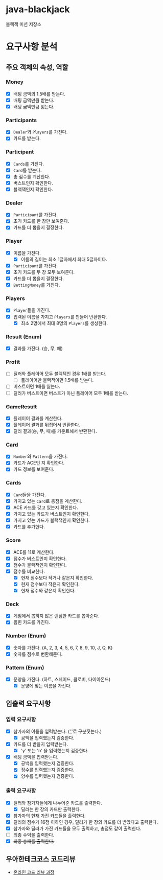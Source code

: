 # java-blackjack

블랙잭 미션 저장소

# 요구사항 분석
## 주요 객체의 속성, 역할

### Money
- [x] 배팅 금액의 1.5배를 받는다.
- [x] 배팅 금액만큼 받는다.
- [x] 배팅 금액만큼 잃는다.

### Participants
- [x] `Dealer`와 `Players`를 가진다.
- [x] 카드를 받는다.

### Participant
- [x] `Cards`를 가진다.
- [x] `Card`를 받는다.
- [x] 총 점수를 계산한다.
- [x] 버스트인지 확인한다.
- [x] 블랙잭인지 확인한다.

### Dealer
- [x] `Participant`를 가진다.
- [x] 초기 카드를 한 장만 보여준다.
- [x] 카드를 더 뽑을지 결정한다.

### Player
- [x] 이름을 가진다.
  - [x] 이름의 길이는 최소 1글자에서 최대 5글자이다.
- [x] `Participant`를 가진다.
- [x] 초기 카드를 두 장 모두 보여준다.
- [x] 카드를 더 뽑을지 결정한다.
- [x] `BettingMoney`를 가진다.

### Players
- [x] `Player`들을 가진다.
- [x] 입력된 이름을 가지고 `Players`를 만들어 반환한다.
  - [x] 최소 2명에서 최대 8명의 `Players`를 생성한다.

### Result (Enum)
- [x] 결과를 가진다. (승, 무, 패)

### Profit
- [ ] 딜러와 플레이어 모두 블랙잭인 경우 1배를 받는다.
  - [ ] 플레이어만 블랙잭이면 1.5배를 받는다.
- [ ] 버스트이면 1배를 잃는다.
- [ ] 딜러가 버스트이면 버스트가 아닌 플레이어 모두 1배를 받는다.

### ~~GameResult~~
- [x] 플레이어 결과를 계산한다.
- [x] 플레이어 결과를 뒤집어서 반환한다.
- [x] 딜러 결과(승, 무, 패)를 카운트해서 반환한다.

### Card
- [x] `Number`와 `Pattern`을 가진다.
- [x] 카드가 ACE인 지 확인한다.
- [x] 카드 정보를 보여준다.

### Cards
- [x] `Card`들을 가진다.
- [x] 가지고 있는 `Card`로 총점을 계산한다.
- [x] ACE 카드를 갖고 있는지 확인한다.
- [x] 가지고 있는 카드가 버스트인지 확인한다.
- [x] 가지고 있는 카드가 블랙잭인지 확인한다.
- [x] 카드를 추가한다.

### Score
- [x] ACE를 11로 계산한다.
- [x] 점수가 버스트인지 확인한다.
- [x] 점수가 블랙잭인지 확인한다.
- [x] 점수를 비교한다.
  - [x] 현재 점수보다 작거나 같은지 확인한다.
  - [x] 현재 점수보다 작은지 확인한다.
  - [x] 현재 점수와 같은지 확인한다. 

### Deck
- [x] 게임에서 뽑히지 않은 랜덤한 카드를 뽑아준다.
- [x] 뽑힌 카드를 가진다.

### Number (Enum)
- [x] 숫자를 가진다. (A, 2, 3, 4, 5, 6, 7, 8, 9, 10, J, Q, K)
- [x] 숫자를 점수로 변환해준다.

### Pattern (Enum)
- [x] 문양을 가진다. (하트, 스페이드, 클로버, 다이아몬드)
  - [x] 문양에 맞는 이름을 가진다.

## 입출력 요구사항
### 입력 요구사항
- [x] 참가자의 이름을 입력받는다. (','로 구분짓는다.)
  - [x] 공백을 입력했는지 검증한다.
- [x] 카드를 더 받을지 입력받는다.
  - [x] 'y' 또는 'n' 을 입력했는지 검증한다.
- [x] 배팅 금액을 입력받는다.
  - [x] 공백을 입력했는지 검증한다.
  - [x] 정수를 입력했는지 검증한다.
  - [x] 양수를 입력했는지 검증한다.

### 출력 요구사항
- [x] 딜러와 참가자들에게 나누어준 카드를 출력한다.
  - [x] 딜러는 한 장의 카드만 출력한다.
- [x] 참가자의 현재 가진 카드들을 출력한다.
- [x] 딜러의 점수가 16점 이하인 경우, 딜러가 한 장의 카드를 더 받았다고 출력한다.
- [x] 참가자와 딜러가 가진 카드들을 모두 출력하고, 총점도 같이 출력한다.
- [ ] 최종 수익을 출력한다. 
- [x] ~~최종 승패를 출력한다.~~

## 우아한테크코스 코드리뷰

- [온라인 코드 리뷰 과정](https://github.com/woowacourse/woowacourse-docs/blob/master/maincourse/README.md)

